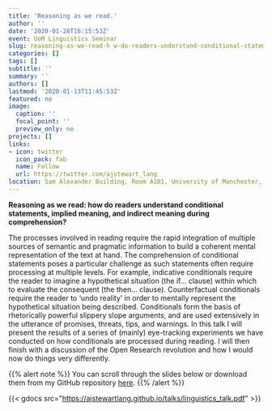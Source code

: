 ```yaml
---
title: 'Reasoning as we read.'
author: ''
date: '2020-01-28T16:15:53Z'
event: UoM Linguistics Seminar
slug: reasoning-as-we-read-h w-do-readers-understand-conditional-statements-implied-meaning-and-indirect-meaning-during-comprehension
categories: []
tags: []
subtitle: ''
summary: ''
authors: []
lastmod: '2020-01-13T11:45:53Z'
featured: no
image:
  caption: ''
  focal_point: ''
  preview_only: no
projects: []
links:
- icon: twitter 
  icon_pack: fab
  name: Follow
  url: https://twitter.com/ajstewart_lang
location: Sam Alexander Building, Room A101, University of Manchester, Manchester.
---
```

**Reasoning as we read: how do readers understand conditional statements, implied meaning, and indirect meaning during comprehension?**

The processes involved in reading require the rapid integration of multiple sources of semantic and pragmatic information to build a coherent mental representation of the text at hand.  The comprehension of conditional statements poses a particular challenge as such statements often require processing at multiple levels.  For example, indicative conditionals require the reader to imagine a hypothetical situation (the if… clause) within which to evaluate the consequent (the then… clause).  Counterfactual conditionals require the reader to ‘undo reality’ in order to mentally represent the hypothetical situation being described.  Conditionals form the basis of rhetorically powerful slippery slope arguments, and are used extensively in the utterance of promises, threats, tips, and warnings.  In this talk I will present the results of a series of (mainly) eye-tracking experiments we have conducted on how conditionals are processed during reading.  I will then finish with a discussion of the Open Research revolution and how I would now do things very differently.  

{{% alert note %}}
You can scroll through the slides below or download them from my GitHub repository [here](https://github.com/ajstewartlang/ajstewartlang.github.io/blob/master/talks/linguistics_talk.pdf).
{{% /alert %}}

{{< gdocs src="https://ajstewartlang.github.io/talks/linguistics_talk.pdf" >}}
